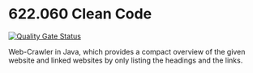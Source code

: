 # 622.060	Clean Code

[![Quality Gate Status](https://sonarcloud.io/api/project_badges/measure?project=yikesboy_622.060-Clean-Code-Web-Crawler&metric=alert_status)](https://sonarcloud.io/summary/new_code?id=yikesboy_622.060-Clean-Code-Web-Crawler)

Web-Crawler in Java, which provides a compact overview of the given website and linked websites by only listing the headings and the links.
